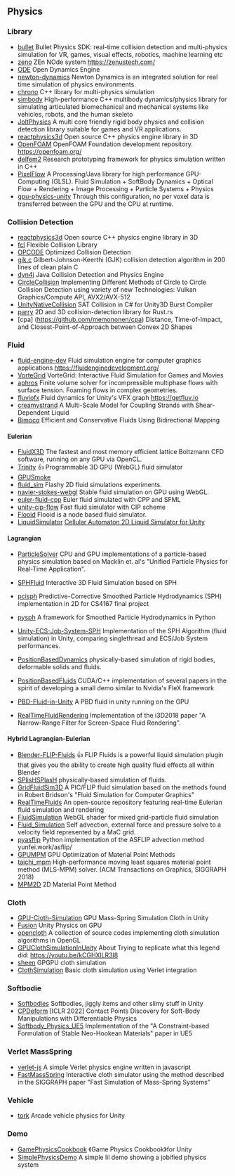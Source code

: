 ## Physics
### Library
* [bullet](https://github.com/bulletphysics/bullet3) Bullet Physics SDK: real-time collision detection and multi-physics simulation for VR, games, visual effects, robotics, machine learning etc
* [zeno](https://github.com/zenustech/zeno) ZEn NOde system https://zenustech.com/
* [ODE](https://www.ode.org/) Open Dynamics Engine
* [newton-dynamics](https://github.com/MADEAPPS/newton-dynamics/) Newton Dynamics is an integrated solution for real time simulation of physics environments.
* [chrono](https://github.com/projectchrono/chrono) C++ library for multi-physics simulation
* [simbody](https://github.com/simbody/simbody) High-performance C++ multibody dynamics/physics library for simulating articulated biomechanical and mechanical systems like vehicles, robots, and the human skeleto
* [JoltPhysics](https://github.com/jrouwe/JoltPhysics) A multi core friendly rigid body physics and collision detection library suitable for games and VR applications.
* [reactphysics3d](https://github.com/DanielChappuis/reactphysics3d) Open source C++ physics engine library in 3D
* [OpenFOAM](https://github.com/OpenFOAM/OpenFOAM-dev) OpenFOAM Foundation development repository. https://openfoam.org/  
* [delfem2](https://github.com/nobuyuki83/delfem2) Research prototyping framework for physics simulation written in C++
* [PixelFlow](https://github.com/diwi/PixelFlow) A Processing/Java library for high performance GPU-Computing (GLSL). Fluid Simulation + SoftBody Dynamics + Optical Flow + Rendering + Image Processing + Particle Systems + Physics
* [gpu-physics-unity](https://github.com/jknightdoeswork/gpu-physics-unity) Through this configuration, no per voxel data is transferred between the GPU and the CPU at runtime.

### Collision Detection
* [reactphysics3d](https://github.com/DanielChappuis/reactphysics3d) Open source C++ physics engine library in 3D
* [fcl](https://github.com/flexible-collision-library/fcl) Flexible Collision Library 
* [OPCODE](https://github.com/nitrocaster/OPCODE) Optimized Collision Detection
* [gjk.c](https://github.com/kroitor/gjk.c) Gilbert-Johnson-Keerthi (GJK) collision detection algorithm in 200 lines of clean plain C
* [dyn4j](https://github.com/wnbittle/dyn4j) Java Collision Detection and Physics Engine
* [CircleCollision](https://github.com/Erfan-Ahmadi/CircleCollision) Implementing Different Methods of Circle to Circle Collision Detection using variety of new Technologies: Vulkan Graphics/Compute API, AVX2/AVX-512
* [UnityNativeCollision](https://github.com/jeffvella/UnityNativeCollision) SAT Collision in C# for Unity3D Burst Compiler
* [parry](https://github.com/dimforge/parry) 2D and 3D collision-detection library for Rust.rs
* [cpa] (https://github.com/memononen/cpa) Distance, Time-of-Impact, and Closest-Point-of-Approach between Convex 2D Shapes

### Fluid
* [fluid-engine-dev](https://github.com/doyubkim/fluid-engine-dev)  Fluid simulation engine for computer graphics applications https://fluidenginedevelopment.org/
* [VorteGrid](https://github.com/mijagourlay/VorteGrid) VorteGrid: Interactive Fluid Simulation for Games and Movies
* [aphros](https://github.com/cselab/aphros) Finite volume solver for incompressible multiphase flows with surface tension. Foaming flows in complex geometries.
* [fluviofx](https://github.com/fluviofx/fluviofx) Fluid dynamics for Unity's VFX graph https://getfluv.io
* [creamystrand](https://github.com/nepluno/creamystrand) A Multi-Scale Model for Coupling Strands with Shear-Dependent Liquid
* [Bimocq](https://github.com/ziyinq/Bimocq) Efficient and Conservative Fluids Using Bidirectional Mapping

#### Eulerian
* [FluidX3D](https://github.com/ProjectPhysX/FluidX3D) The fastest and most memory efficient lattice Boltzmann CFD software, running on any GPU via OpenCL.
* [Trinity](https://github.com/portsmouth/Trinity) :thumbsup:  Programmable 3D GPU (WebGL) fluid simulator
* [GPUSmoke](https://github.com/michal1000w/GPUSmoke)
* [fluid_sim](https://github.com/Erkaman/fluid_sim) Flashy 2D fluid simulations experiments.
* [navier-stokes-webgl](https://github.com/piellardj/navier-stokes-webgl) Stable fluid simulation on GPU using WebGL.
* [euler-fluid-cpp](https://github.com/Driema/euler-fluid-cpp) Euler fluid simulated with CPP and SFML
* [unity-cip-flow](https://github.com/komietty/unity-cip-flow) Fast fluid simulator with CIP scheme
* [Flooid](https://github.com/CedricGuillemet/Flooid) Flooid is a node based fluid simulator.
* [LiquidSimulator](https://github.com/jongallant/LiquidSimulator)  [Cellular Automaton 2D Liquid Simulator for Unity](http://www.jgallant.com/2d-liquid-simulator-with-cellular-automaton-in-unity/)

#### Lagrangian
* [ParticleSolver](https://github.com/ebirenbaum/ParticleSolver) CPU and GPU implementations of a particle-based physics simulation based on Macklin et. al's "Unified Particle Physics for Real-Time Application".
* [SPHFluid](https://github.com/MangoSister/SPHFluid) Interactive 3D Fluid Simulation based on SPH
* [pcisph](https://github.com/cerrno/pcisph) Predictive-Corrective Smoothed Particle Hydrodynamics (SPH) implementation in 2D for CS4167 final project
* [pysph](https://github.com/pypr/pysph) A framework for Smoothed Particle Hydrodynamics in Python
* [Unity-ECS-Job-System-SPH](https://github.com/leonardo-montes/Unity-ECS-Job-System-SPH) Implementation of the SPH Algorithm (fluid simulation) in Unity, comparing singlethread and ECS/Job System performances.

* [PositionBasedDynamics](https://github.com/InteractiveComputerGraphics/PositionBasedDynamics) physically-based simulation of rigid bodies, deformable solids and fluids.
* [PositionBasedFluids](https://github.com/JAGJ10/PositionBasedFluids) CUDA/C++ implementation of several papers in the spirit of developing a small demo similar to Nvidia's FleX framework
* [PBD-Fluid-in-Unity](https://github.com/Scrawk/PBD-Fluid-in-Unity) A PBD fluid in unity running on the GPU
* [RealTimeFluidRendering](https://github.com/ttnghia/RealTimeFluidRendering) Implementation of the i3D2018 paper "A Narrow-Range Filter for Screen-Space Fluid Rendering". 

#### Hybrid Lagrangian-Eulerian
* [Blender-FLIP-Fluids](https://github.com/rlguy/Blender-FLIP-Fluids) :thumbsup:  FLIP Fluids is a powerful liquid simulation plugin that gives you the ability to create high quality fluid effects all within Blender
* [SPlisHSPlasH](https://github.com/InteractiveComputerGraphics/SPlisHSPlasH) physically-based simulation of fluids.
* [GridFluidSim3D](https://github.com/rlguy/GridFluidSim3D) A PIC/FLIP fluid simulation based on the methods found in Robert Bridson's "Fluid Simulation for Computer Graphics"
* [RealTimeFluids](https://github.com/IshanRanade/RealTimeFluids) An open-source repository featuring real-time Eulerian fluid simulation and rendering 
* [FluidSimulation](https://github.com/amandaghassaei/FluidSimulation) WebGL shader for mixed grid-particle fluid simulation
* [Fluid_Simulation](https://github.com/kbladin/Fluid_Simulation) Self advection, external force and pressure solve to a velocity field represented by a MaC grid.
* [pyasflip](https://github.com/nepluno/pyasflip) Python implementation of the ASFLIP advection method yunfei.work/asflip/
* [GPUMPM](https://github.com/kuiwuchn/GPUMPM) GPU Optimization of Material Point Methods
* [taichi_mpm](https://github.com/yuanming-hu/taichi_mpm) High-performance moving least squares material point method (MLS-MPM) solver. (ACM Transactions on Graphics, SIGGRAPH 2018)
* [MPM2D](https://github.com/Elias-Gu/MPM2D) 2D Material Point Method

### Cloth
* [GPU-Cloth-Simulation](https://github.com/JUSTIVE/GPU-Cloth-Simulation)  GPU Mass-Spring Simulation Cloth in Unity
* [Fusion](https://github.com/Ninjajie/Fusion) Unity Physics on GPU
* [opencloth](https://github.com/mmmovania/opencloth) A collection of source codes implementing cloth simulation algorithms in OpenGL 
* [GPUClothSimulationInUnity](https://github.com/voxell-tech/GPUClothSimulationInUnity) About
Trying to replicate what this legend did: https://youtu.be/kCGHXlLR3l8
* [sheen](https://github.com/sciecode/sheen) GPGPU cloth simulation
* [ClothSimulation](https://github.com/johnBuffer/ClothSimulation) Basic cloth simulation using Verlet integration

### Softbodie
* [Softbodies](https://github.com/Ideefixze/Softbodies) Softbodies, jiggly items and other slimy stuff in Unity
* [CPDeform](https://github.com/lester0866/CPDeform) [ICLR 2022] Contact Points Discovery for Soft-Body Manipulations with Differentiable Physics
* [Softbody_Physics_UE5](https://github.com/asaia/Softbody_Physics_UE5) Implementation of the "A Constraint-based Formulation of Stable Neo-Hookean Materials" paper in UE5

### Verlet MassSpring
* [verlet-js](https://github.com/subprotocol/verlet-js) A simple Verlet physics engine written in javascript
* [FastMassSpring](https://github.com/sam007961/FastMassSpring) Interactive cloth simulator using the method described in the SIGGRAPH paper "Fast Simulation of Mass-Spring Systems"

### Vehicle
* [tork](https://github.com/adrenak/tork) Arcade vehicle physics for Unity

### Demo
* [GamePhysicsCookbook](https://github.com/gszauer/GamePhysicsCookbook) 《Game Physics Cookbook》for Unity
* [SimplePhysicsDemo](https://github.com/LotteMakesStuff/SimplePhysicsDemo) A simple lil demo showing a jobified physics system
